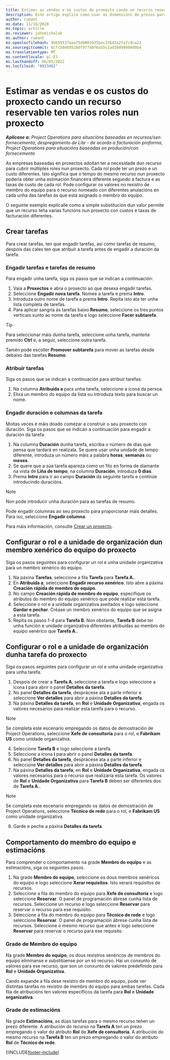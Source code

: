 ```yaml
---
title: Estimar as vendas e os custos do proxecto cando un recurso reservable ten varios roles nun proxecto
description: Este artigo explica como usar as dimensións de prezos para admitir as estimacións de prezos e custos para un recurso que cumpre varias funcións nun proxecto.
author: rumant
ms.date: 11/16/2020
ms.topic: article
ms.reviewer: johnmichalak
ms.author: rumant
ms.openlocfilehash: 9bb59537aaa75d9003925bec37642a2fa7c9ca22
ms.sourcegitcommit: 6cfc50d89528df977a8f6a55c1ad39d99800d9b4
ms.translationtype: MT
ms.contentlocale: gl-ES
ms.lasthandoff: 06/03/2022
ms.locfileid: "8923462"
---
```

# <a name="estimate-project-sales-and-costs-when-a-bookable-resource-fills-multiple-roles-on-a-project"></a>Estimar as vendas e os custos do proxecto cando un recurso reservable ten varios roles nun proxecto 

_**Aplícase a:** Project Operations para situacións baseadas en recursos/sen fornecemento, despregamento de Lite - de acordo a facturación proforma, Project Operations para situacións baseadas en produción/con fornecemento_ 

As empresas baseadas en proxectos adoitan ter a necesidade dun recurso para cubrir múltiples roles nun proxecto. Cada rol pode ter un prezo e un custo diferentes. Isto significa que o tempo do mesmo recurso nun proxecto podería obter unha estimación financeira diferente segundo a factura e as taxas de custo de cada rol. Pode configurar os valores no rexistro de membro do equipo para o recurso nomeado con diferentes anulacións en cada unha das tarefas ás que está asignado o membro do equipo.

O seguinte exemplo explícalle como a simple substitución dun valor permite que un recurso teña varias funcións nun proxecto con custos e taxas de facturación diferentes.

## <a name="create-tasks"></a>Crear tarefas
Para crear tarefas, ten que engadir tarefas, así como tarefas de resumo, despois das cales ten que atribuír a tarefa antes de engadir a duración da tarefa. 

### <a name="add-tasks-and-summary-tasks"></a>Engadir tarefas e tarefas de resumo
Para engadir unha tarefa, siga os pasos que se indican a continuación:

1. Vaia a **Proxectos** e abra o proxecto ao que desexa engadir tarefas.
2. Seleccione **Engadir nova tarefa**. Nomee a tarefa e prema **Intro**.
3. Introduza outro nome de tarefa e prema **Intro**. Repita isto ata ter unha lista completa de tarefas.
3. Para aplicar sangría ás tarefas baixo **Resumo**, seleccione os tres puntos verticais xunto ao nome da tarefa e logo seleccione **Facer subtarefa**. 

  > [!TIP]
  > Para seleccionar máis dunha tarefa, seleccione unha tarefa, manteña premido **Ctrl** e, a seguir, seleccione outra tarefa.
  >
  > Tamén pode escoller **Promover subtarefa** para mover as tarefas desde debaixo das tarefas **Resumo**.

### <a name="assign-tasks"></a>Atribuír tarefas

Siga os pasos que se indican a continuación para atribuír tarefas:

1. Na columna **Atribuída a** para unha tarefa, seleccione a icona da persoa.
2. Elixa un membro do equipo da lista ou introduza texto para buscar un nome.

### <a name="add-task-duration-and-columns"></a>Engadir duración e columnas da tarefa

Moitas veces é máis doado comezar a construír o seu proxecto con duración. Siga os pasos que se indican a continuación para engadir a duración da tarefa:

1. Na columna **Duración** dunha tarefa, escriba o número de días que pensa que tardará en realizala. Se quere usar unha unidade de tempo diferente, introduza un número máis a palabra **horas**, **semanas** ou **meses**.
2. Se quere que a súa tarefa apareza como un fito en forma de diamante na vista de **Liña de tempo**, na columna **Duración**, introduza **0 días**.
3. Prema **Intro** para ir ao campo **Duración** da seguinte tarefa e continúe introducindo duracións.

  > [!NOTE]
  > Non pode introducir unha duración para as tarefas de resumo.

Pode engadir columnas ao seu proxecto para proporcionar máis detalles. Para iso, seleccione **Engadir columna**. 

Para máis información, consulte [Crear un proxecto](https://support.microsoft.com/en-us/office/create-a-project-a5b5e823-fb2e-45fd-be00-7d84422d9749).

## <a name="set-up-the-role-and-organization-unit-for-a-generic-project-team-member"></a>Configurar o rol e a unidade de organización dun membro xenérico do equipo do proxecto
Siga os pasos seguintes para configurar un rol e unha unidade organizativa para un membro xenérico do equipo.

1. Na páxina **Tarefas**, seleccione a fila **Tarefa** para **Tarefa A.**. 
2. En **Atribuída a**, seleccione **Engadir recurso xenérico**. Isto abre a páxina **Creación rápida de membro do equipo**.
3. No campo **Creación rápida de membro do equipo**, especifique os atributos do membro do equipo xenérico que pode realizar esta tarefa.
4. Seleccione o rol e a unidade organizativa axeitados e logo seleccione **Gardar e pechar**. Créase un membro xenérico do equipo que se asigna a esta tarefa. 
5. Repita os pasos 1-4 para **Tarefa B**. Non obstante, **Tarefa B** debe ter unha función e unidade organizativa diferentes atribuídas ao membro do equipo xenérico que **Tarefa A.**. 

## <a name="set-up-the-role-and-organization-unit-for-a-project-task"></a>Configurar o rol e a unidade de organización dunha tarefa do proxecto
Siga os pasos seguintes para configurar un rol e unha unidade organizativa para unha tarefa.

1. Despois de crear a **Tarefa A**, seleccione a tarefa e logo seleccione a icona **i** para abrir o panel **Detalles da tarefa**. 
2. No panel **Detalles da tarefa**, desprácese ata a parte inferior e seleccione **Ver detalles** para abrir a páxina **Detalles da tarefa**.
3. Na páxina **Detalles da tarefa**, en **Rol** e **Unidade Organizativa**, engada os valores necesarios para realizar esta tarefa para o recurso. 

  > [!NOTE]
  > Se completa este escenario empregando os datos de demostración de Project Operations, seleccione **Xefe de consultoría** para o rol, e **Fabrikam US** como unidade organizativa.

4. Seleccione **Tarefa B** e logo seleccione a tarefa.
5. Seleccione a icona **i** para abrir o panel **Detalles da tarefa**. 
6. No panel **Detalles da tarefa**, desprácese ata a parte inferior e seleccione **Ver detalles** para abrir a páxina **Detalles da tarefa**.
7. Na páxina **Detalles da tarefa**, en **Rol** e **Unidade Organizativa**, engada os valores necesarios para o recurso que realizaría esta tarefa. Os valores de **Rol** e **Unidade Organizativa** para **Tarefa B** deben ser diferentes dos de **Tarefa A.**. 

  > [!NOTE]
  > Se completa este escenario empregando os datos de demostración de Project Operations, seleccione **Técnico de rede** para o rol, e **Fabrikam US** como unidade organizativa.

8. Garde e peche a páxina **Detalles da tarefa**. 

## <a name="team-member-and-estimates-behavior"></a>Comportamento do membro do equipo e estimacións 
Para comprender o comportamento na grade **Membro do equipo** e as estimacións, siga os seguintes pasos.

1. Na grade **Membro do equipo**, seleccione os dous membros xenéricos do equipo e logo seleccione **Xerar requisitos**. Isto xerará requisitos de recursos. 
2. Seleccione a fila do membro do equipo para **Xefe de consultoría** e logo seleccione **Reservar**. O panel de programación ábrese cunha lista de recursos. Seleccione un recurso e logo seleccione **Reservar** para reservar o recurso para ese requisito.
3. Seleccione a fila do membro do equipo para **Técnico de rede** e logo seleccione **Reservar**. O panel de programación ábrese cunha lista de recursos. Seleccione o mesmo recurso que antes e logo seleccione **Reservar** para reservar o recurso para ese requisito.

### <a name="team-member-grid"></a>Grade de Membro do equipo 

Na grade **Membro do equipo**, os dous rexistros xenéricos de membros do equipo elimínanse e substitúense por un só recurso. Hai un conxunto de valores para ese recurso, que son un conxunto de valores predefinido para **Rol** e **Unidade Organizativa**.

Cando expande a fila dese rexistro de membro do equipo, pode ver distintas tarefas no rexistro de membro do equipo para ambas tarefas. Cada fila de atribucións ten valores específicos da tarefa para **Rol** e **Unidade organizativa**. 

### <a name="estimates-grid"></a>Grade de estimacións 

Na grade **Estimacións**, as dúas tarefas para o mesmo recurso teñen un prezo diferente. A atribución do recurso na **Tarefa A** ten un prezo empregando o valor do atributo **Rol** de **Xefe de consultoría**. A atribución do mesmo recurso na **Tarefa B** ten un prezo empregando o valor do atributo **Rol** de **Técnico de rede**.


[!INCLUDE[footer-include](../includes/footer-banner.md)]
